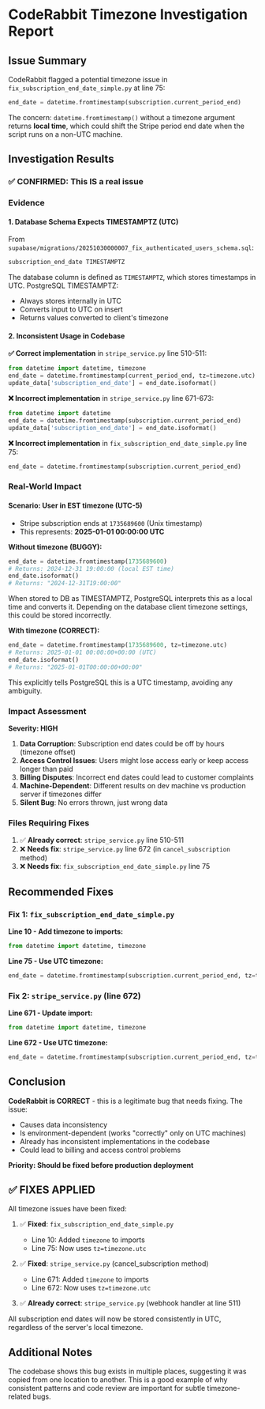 # CodeRabbit Timezone Investigation Report

## Issue Summary
CodeRabbit flagged a potential timezone issue in `fix_subscription_end_date_simple.py` at line 75:
```python
end_date = datetime.fromtimestamp(subscription.current_period_end)
```

The concern: `datetime.fromtimestamp()` without a timezone argument returns **local time**, which could shift the Stripe period end date when the script runs on a non-UTC machine.

## Investigation Results

### ✅ **CONFIRMED: This IS a real issue**

### Evidence

#### 1. **Database Schema Expects TIMESTAMPTZ (UTC)**
From `supabase/migrations/20251030000007_fix_authenticated_users_schema.sql`:
```sql
subscription_end_date TIMESTAMPTZ
```

The database column is defined as `TIMESTAMPTZ`, which stores timestamps in UTC. PostgreSQL TIMESTAMPTZ:
- Always stores internally in UTC
- Converts input to UTC on insert
- Returns values converted to client's timezone

#### 2. **Inconsistent Usage in Codebase**

**✅ Correct implementation** in `stripe_service.py` line 510-511:
```python
from datetime import datetime, timezone
end_date = datetime.fromtimestamp(current_period_end, tz=timezone.utc)
update_data['subscription_end_date'] = end_date.isoformat()
```

**❌ Incorrect implementation** in `stripe_service.py` line 671-673:
```python
from datetime import datetime
end_date = datetime.fromtimestamp(subscription.current_period_end)
update_data['subscription_end_date'] = end_date.isoformat()
```

**❌ Incorrect implementation** in `fix_subscription_end_date_simple.py` line 75:
```python
end_date = datetime.fromtimestamp(subscription.current_period_end)
```

### Real-World Impact

#### Scenario: User in EST timezone (UTC-5)
- Stripe subscription ends at `1735689600` (Unix timestamp)
- This represents: **2025-01-01 00:00:00 UTC**

**Without timezone (BUGGY):**
```python
end_date = datetime.fromtimestamp(1735689600)
# Returns: 2024-12-31 19:00:00 (local EST time)
end_date.isoformat()
# Returns: "2024-12-31T19:00:00"
```
When stored to DB as TIMESTAMPTZ, PostgreSQL interprets this as a local time and converts it. Depending on the database client timezone settings, this could be stored incorrectly.

**With timezone (CORRECT):**
```python
end_date = datetime.fromtimestamp(1735689600, tz=timezone.utc)
# Returns: 2025-01-01 00:00:00+00:00 (UTC)
end_date.isoformat()
# Returns: "2025-01-01T00:00:00+00:00"
```
This explicitly tells PostgreSQL this is a UTC timestamp, avoiding any ambiguity.

### Impact Assessment

**Severity: HIGH**

1. **Data Corruption**: Subscription end dates could be off by hours (timezone offset)
2. **Access Control Issues**: Users might lose access early or keep access longer than paid
3. **Billing Disputes**: Incorrect end dates could lead to customer complaints
4. **Machine-Dependent**: Different results on dev machine vs production server if timezones differ
5. **Silent Bug**: No errors thrown, just wrong data

### Files Requiring Fixes

1. ✅ **Already correct**: `stripe_service.py` line 510-511
2. ❌ **Needs fix**: `stripe_service.py` line 672 (in `cancel_subscription` method)
3. ❌ **Needs fix**: `fix_subscription_end_date_simple.py` line 75

## Recommended Fixes

### Fix 1: `fix_subscription_end_date_simple.py`

**Line 10 - Add timezone to imports:**
```python
from datetime import datetime, timezone
```

**Line 75 - Use UTC timezone:**
```python
end_date = datetime.fromtimestamp(subscription.current_period_end, tz=timezone.utc)
```

### Fix 2: `stripe_service.py` (line 672)

**Line 671 - Update import:**
```python
from datetime import datetime, timezone
```

**Line 672 - Use UTC timezone:**
```python
end_date = datetime.fromtimestamp(subscription.current_period_end, tz=timezone.utc)
```

## Conclusion

**CodeRabbit is CORRECT** - this is a legitimate bug that needs fixing. The issue:
- Causes data inconsistency
- Is environment-dependent (works "correctly" only on UTC machines)
- Already has inconsistent implementations in the codebase
- Could lead to billing and access control problems

**Priority: Should be fixed before production deployment**

## ✅ FIXES APPLIED

All timezone issues have been fixed:

1. ✅ **Fixed**: `fix_subscription_end_date_simple.py`
   - Line 10: Added `timezone` to imports
   - Line 75: Now uses `tz=timezone.utc`

2. ✅ **Fixed**: `stripe_service.py` (cancel_subscription method)
   - Line 671: Added `timezone` to imports
   - Line 672: Now uses `tz=timezone.utc`

3. ✅ **Already correct**: `stripe_service.py` (webhook handler at line 511)

All subscription end dates will now be stored consistently in UTC, regardless of the server's local timezone.

## Additional Notes

The codebase shows this bug exists in multiple places, suggesting it was copied from one location to another. This is a good example of why consistent patterns and code review are important for subtle timezone-related bugs.
